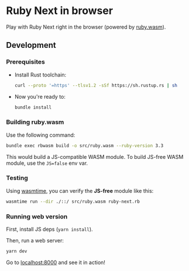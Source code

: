 # Ruby Next in browser

Play with Ruby Next right in the browser (powered by [ruby.wasm](https://github.com/ruby/ruby.wasm)).

## Development

### Prerequisites

- Install Rust toolchain:

  ```sh
  curl --proto '=https' --tlsv1.2 -sSf https://sh.rustup.rs | sh
  ```

- Now you're ready to:

  ```sh
  bundle install
  ```

### Building ruby.wasm

Use the following command:

```sh
bundle exec rbwasm build -o src/ruby.wasm --ruby-version 3.3
```

This would build a JS-compatible WASM module. To build JS-free WASM module, use the `JS=false` env var.

### Testing

Using [wasmtime](https://github.com/bytecodealliance/wasmtime), you can verify the **JS-free** module like this:

```sh
wasmtime run --dir ./::/ src/ruby.wasm ruby-next.rb
```

### Running web version

First, install JS deps (`yarn install`).

Then, run a web server:

```sh
yarn dev
```

Go to [localhost:8000](http://localhost:8000) and see it in action!
